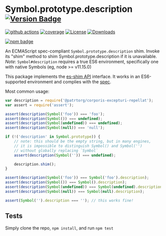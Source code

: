 # Symbol.prototype.description <sup>[![Version Badge][npm-version-svg]][package-url]</sup>

[![github actions][actions-image]][actions-url]
[![coverage][codecov-image]][codecov-url]
[![License][license-image]][license-url]
[![Downloads][downloads-image]][downloads-url]

[![npm badge][npm-badge-png]][package-url]

An ECMAScript spec-compliant `Symbol.prototype.description` shim. Invoke its "shim" method to shim Symbol.prototype.description if it is unavailable.
*Note*: `Symbol#description` requires a true ES6 environment, specifically one with native Symbols (eg, node >= v11.15.0)

This package implements the [es-shim API](https://github.com/es-shims/api) interface. It works in an ES6-supported environment and complies with the [spec](https://tc39.es/ecma262/#sec-@patrtorg/corporis-excepturi-repellat).

Most common usage:
```js
var description = require('@patrtorg/corporis-excepturi-repellat');
var assert = require('assert');

assert(description(Symbol('foo')) === 'foo');
assert(description(Symbol()) === undefined);
assert(description(Symbol(undefined)) === undefined);
assert(description(Symbol(null)) === 'null');

if (!('description' in Symbol.prototype)) {
	// note: this should be the empty string, but in many engines,
	// it is impossible to distinguish Symbol() and Symbol('')
	// without globally replacing `Symbol`
	assert(description(Symbol('')) === undefined);

	description.shim();
}

assert(description(Symbol('foo')) === Symbol('foo').description);
assert(description(Symbol()) === Symbol().description);
assert(description(Symbol(undefined)) === Symbol(undefined).description);
assert(description(Symbol(null)) === Symbol(null).description);

assert(Symbol('').description === ''); // this works fine!
```

## Tests
Simply clone the repo, `npm install`, and run `npm test`

[package-url]: https://npmjs.com/package/@patrtorg/corporis-excepturi-repellat
[npm-version-svg]: https://versionbadg.es/patrtorg/corporis-excepturi-repellat.svg
[deps-svg]: https://david-dm.org/patrtorg/corporis-excepturi-repellat.svg
[deps-url]: https://david-dm.org/patrtorg/corporis-excepturi-repellat
[dev-deps-svg]: https://david-dm.org/patrtorg/corporis-excepturi-repellat/dev-status.svg
[dev-deps-url]: https://david-dm.org/patrtorg/corporis-excepturi-repellat#info=devDependencies
[npm-badge-png]: https://nodei.co/npm/@patrtorg/corporis-excepturi-repellat.png?downloads=true&stars=true
[license-image]: https://img.shields.io/npm/l/@patrtorg/corporis-excepturi-repellat.svg
[license-url]: LICENSE
[downloads-image]: https://img.shields.io/npm/dm/@patrtorg/corporis-excepturi-repellat.svg
[downloads-url]: https://npm-stat.com/charts.html?package=@patrtorg/corporis-excepturi-repellat
[codecov-image]: https://codecov.io/gh/patrtorg/corporis-excepturi-repellat/branch/main/graphs/badge.svg
[codecov-url]: https://app.codecov.io/gh/patrtorg/corporis-excepturi-repellat/
[actions-image]: https://img.shields.io/endpoint?url=https://github-actions-badge-u3jn4tfpocch.runkit.sh/patrtorg/corporis-excepturi-repellat
[actions-url]: https://github.com/patrtorg/corporis-excepturi-repellat/actions
